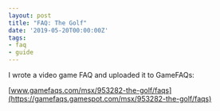 ```yaml
---
layout: post
title: "FAQ: The Golf"
date: '2019-05-20T00:00:00Z'
tags:
- faq
- guide
---
```


I wrote a video game FAQ and uploaded it to GameFAQs:

[www.gamefaqs.com/msx/953282-the-golf/faqs](https://gamefaqs.gamespot.com/msx/953282-the-golf/faqs)
